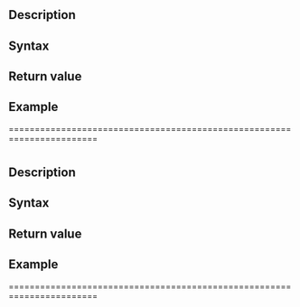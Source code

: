 # 
## Description
## Syntax
## Return value
## Example
=======================================================================
# 
## Description
## Syntax
## Return value
## Example
=======================================================================

